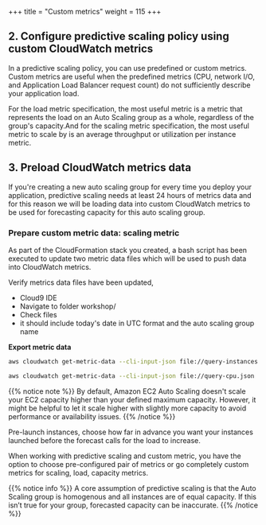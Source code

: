+++
title = "Custom metrics"
weight = 115
+++


## 2. Configure predictive scaling policy using custom CloudWatch metrics

In a predictive scaling policy, you can use predefined or custom metrics. Custom metrics are useful when the predefined metrics (CPU, network I/O, and Application Load Balancer request count) do not sufficiently describe your application load.

For the load metric specification, the most useful metric is a metric that represents the load on an Auto Scaling group as a whole, regardless of the group's capacity.And for the scaling metric specification, the most useful metric to scale by is an average throughput or utilization per instance metric.

## 3. Preload CloudWatch metrics data

If you're creating a new auto scaling group for every time you deploy your application, predictive scaling needs at least 24 hours of metrics data and for this reason we will be loading data into custom CloudWatch metrics to be used for forecasting capacity for this auto scaling group.

### Prepare custom metric data: scaling metric

As part of the CloudFormation stack you created, a bash script has been executed to update two metric data files which will be used to push data into CloudWatch metrics.

Verify metrics data files have been updated, 
* Cloud9 IDE
* Navigate to folder workshop/
* Check files 
* it should include today's date in UTC format and the auto scaling group name


**Export metric data**

```bash
aws cloudwatch get-metric-data --cli-input-json file://query-instances.json | jq '.MetricDataResults[].Values' > instances-results.json
```

```bash
aws cloudwatch get-metric-data --cli-input-json file://query-cpu.json | jq '.MetricDataResults[].Values' > cpu-results.json
```


{{% notice note %}}
By default, Amazon EC2 Auto Scaling doesn't scale your EC2 capacity higher than your defined maximum capacity. However, it might be helpful to let it scale higher with slightly more capacity to avoid performance or availability issues.
{{% /notice %}}

Pre-launch instances, choose how far in advance you want your instances launched before the forecast calls for the load to increase.

When working with predictive scaling and custom metric, you have the option to choose pre-configured pair of metrics or go completely custom metrics for scaling,
load, capacity metrics.

{{% notice info %}}
A core assumption of predictive scaling is that the Auto Scaling group is homogenous and all instances are of equal capacity. If this isn’t true for your group, forecasted capacity can be inaccurate. 
{{% /notice %}}


